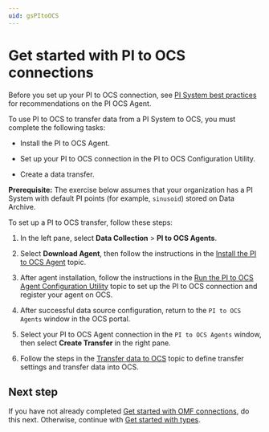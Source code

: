 ```yaml
---
uid: gsPItoOCS
---
```


# Get started with PI to OCS connections

Before you set up your PI to OCS connection, see [PI System best practices](xref:bpPISystemConnection) for recommendations on the PI OCS Agent.

To use PI to OCS to transfer data from a PI System to OCS, you must complete the following tasks:

- Install the PI to OCS Agent.

- Set up your PI to OCS connection in the PI to OCS Configuration Utility.

- Create a data transfer.

**Prerequisite:** The exercise below assumes that your organization has a PI System with default PI points (for example, `sinusoid`) stored on Data Archive.

To set up a PI to OCS transfer, follow these steps:

1. In the left pane, select **Data Collection** > **PI to OCS Agents**.

1. Select **Download Agent**, then follow the instructions in the [Install the PI to OCS Agent](xref:install-agent) topic.

1. After agent installation, follow the instructions in the [Run the PI to OCS Agent Configuration Utility](xref:pi-to-ocs-utility) topic to set up the PI to OCS connection and register your agent on OCS.

1. After successful data source configuration, return to the `PI to OCS Agents` window in the OCS portal.

1. Select your PI to OCS Agent connection in the `PI to OCS Agents` window, then select **Create Transfer** in the right pane.

1. Follow the steps in the [Transfer data to OCS](xref:transfer-data) topic to define transfer settings and transfer data into OCS.

## Next step

If you have not already completed [Get started with OMF connections](xref:gsOMF), do this next. Otherwise, continue with [Get started with types](xref:gsTypes).
